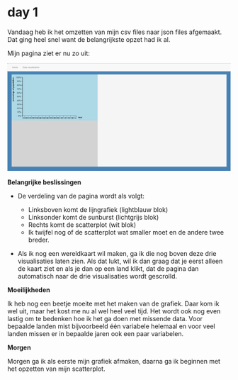 # day 1

Vandaag heb ik het omzetten van mijn csv files naar json files afgemaakt. Dat ging heel snel want de belangrijkste opzet had ik al. 

Mijn pagina ziet er nu zo uit:

![](images/day1.png)

**Belangrijke beslissingen**

- De verdeling van de pagina wordt als volgt:
	- Linksboven komt de lijngrafiek (lightblauw blok)
	- Linksonder komt de sunburst (lichtgrijs blok)
	- Rechts komt de scatterplot (wit blok)
	- Ik twijfel nog of de scatterplot wat smaller moet en de andere twee breder.

- Als ik nog een wereldkaart wil maken, ga ik die nog boven deze drie visualisaties 
laten zien. Als dat lukt, wil ik dan graag dat je eerst alleen de kaart ziet en als 
je dan op een land klikt, dat de pagina dan automatisch naar de drie visualisaties 
wordt gescrolld. 

**Moeilijkheden**

Ik heb nog een beetje moeite met het maken van de grafiek. Daar kom ik wel uit, maar 
het kost me nu al wel heel veel tijd. Het wordt ook nog even lastig om te bedenken 
hoe ik het ga doen met missende data. Voor bepaalde landen mist bijvoorbeeld één 
variabele helemaal en voor veel landen missen er in bepaalde jaren ook een paar 
variabelen. 

**Morgen**

Morgen ga ik als eerste mijn grafiek afmaken, daarna ga ik beginnen met het opzetten van mijn scatterplot. 

